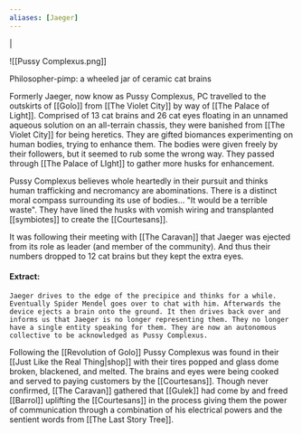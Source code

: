 ```yaml
---
aliases: [Jaeger]
---
```

|

![[Pussy Complexus.png]]

Philosopher-pimp: a wheeled jar of ceramic cat brains

Formerly Jaeger, now know as Pussy Complexus, PC travelled to the outskirts of [[Golo]] from [[The Violet City]] by way of [[The Palace of Light]]. Comprised of 13 cat brains and 26 cat eyes floating in an unnamed aqueous solution on an all-terrain chassis, they were banished from [[The Violet City]] for being heretics. They are gifted biomances experimenting on human bodies, trying to enhance them. The bodies were given freely by their followers, but it seemed to rub some the wrong way. They passed through [[The Palace of LIght]] to gather more husks for enhancement.

Pussy Complexus believes whole heartedly in their pursuit and thinks human trafficking and necromancy are abominations. There is a distinct moral compass surrounding its use of bodies... "It would be a terrible waste". They have lined the husks with vomish wiring and transplanted [[symbiotes]] to create the [[Courtesans]].

It was following their meeting with [[The Caravan]] that Jaeger was ejected from its role as leader (and member of the community). And thus their numbers dropped to 12 cat brains but they kept the extra eyes.

#### Extract:
`Jaeger drives to the edge of the precipice and thinks for a while. Eventually Spider Mendel goes over to chat with him. Afterwards the device ejects a brain onto the ground. It then drives back over and informs us that Jaeger is no longer representing them. They no longer have a single entity speaking for them. They are now an autonomous collective to be acknowledged as Pussy Complexus.`

Following the [[Revolution of Golo]] Pussy Complexus was found in their [[Just Like the Real Thing|shop]] with their tires popped and glass dome broken, blackened, and melted. The brains and eyes were being cooked and served to paying customers by the [[Courtesans]]. Though never confirmed, [[The Caravan]] gathered that [[Gulek]] had come by and freed [[Barrol]] uplifting the [[Courtesans]] in the process giving them the power of communication through a combination of his electrical powers and the sentient words from [[The Last Story Tree]].
